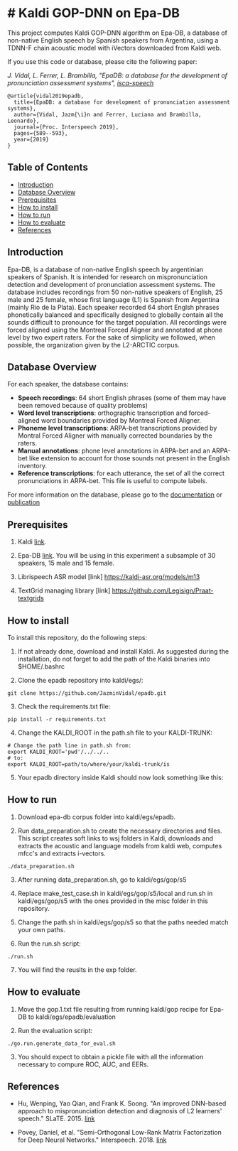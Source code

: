 # # Kaldi GOP-DNN on Epa-DB


This project computes Kaldi GOP-DNN algorithm on Epa-DB, a database of non-native English speech by Spanish speakers from Argentina, using a TDNN-F chain acoustic model with iVectors downloaded from Kaldi web.

If you use this code or database, please cite the following paper:

*J. Vidal, L. Ferrer, L. Brambilla, "EpaDB: a database for the development of pronunciation assessment systems", [isca-speech](https://www.isca-speech.org/archive/Interspeech_2019/abstracts/1839.html)*

```
@article{vidal2019epadb,
  title={EpaDB: a database for development of pronunciation assessment systems},
  author={Vidal, Jazm{\i}n and Ferrer, Luciana and Brambilla, Leonardo},
  journal={Proc. Interspeech 2019},
  pages={589--593},
  year={2019}
}
```


## Table of Contents
* [Introduction](#introduction)
* [Database Overview](#Database-overview)
* [Prerequisites](#prerequisites)
* [How to install](#how-to-install)
* [How to run](#how-to-run)
* [How to evaluate](#how-to-evaluate)
* [References](#references)


## Introduction
Epa-DB, is a database of non-native English speech by argentinian speakers of Spanish. It is intended for research on mispronunciation detection
and development of pronunciation assessment systems.
The database includes recordings from 50 non-native speakers of English, 25 male and 25 female, whose first language (L1) is Spanish from Argentina (mainly Rio de la Plata).
Each speaker recorded 64 short Englsh phrases phonetically balanced and specifically designed to globally contain all the sounds difficult to pronounce for the target population.
All recordings were forced aligned using the Montreal Forced Aligner and annotated at phone level by two expert raters.
For the sake of simplicity we followed, when possible, the organization given by the L2-ARCTIC corpus.

## Database Overview
For each speaker, the database contains:

* **Speech recordings**: 64 short English phrases (some of them may have been removed because of quality problems)
* **Word level transcriptions**: orthographic transcription and forced-aligned word boundaries provided by Montreal Forced Aligner.
* **Phoneme level transcriptions**: ARPA-bet transcriptions provided by Montral Forced Aligner with manually corrected boundaries by the raters.
* **Manual annotations**: phone level annotations in ARPA-bet and an ARPA-bet like extension to account for those sounds not present in the English inventory.
* **Reference transcriptions**: for each utterance, the set of all the correct pronunciations in ARPA-bet. This file is useful to compute labels.

For more information on the database, please go to the [documentation](https:) or [publication](https://www.isca-speech.org/archive/Interspeech_2019/abstracts/1839.html)

## Prerequisites
1. Kaldi [link](http://kaldi-asr.org/).

2. Epa-DB [link](https://drive.google.com/drive/folders/1STTt_mhXtjAHEboqpAmWECTa-DyvY_KJ?usp=sharing). You will be using in this experiment a subsample of 30 speakers, 15 male and 15 female.

3. Librispeech ASR model [link] https://kaldi-asr.org/models/m13

4. TextGrid managing library [link] https://github.com/Legisign/Praat-textgrids


## How to install
To install this repository, do the following steps:

1. If not already done, download and install Kaldi. As suggested during the installation, do not forget to add the path of the Kaldi binaries into $HOME/.bashrc

3. Clone the epadb repository into kaldi/egs/:
```
git clone https://github.com/JazminVidal/epadb.git
```

3. Check the requirements.txt file:
```
pip install -r requirements.txt
```

4. Change the KALDI_ROOT in the path.sh file to your KALDI-TRUNK:
```
# Change the path line in path.sh from:
export KALDI_ROOT='pwd'/../../..
# to:
export KALDI_ROOT=path/to/where/your/kaldi-trunk/is
```

5. Your epadb directory inside Kaldi should now look something like this:



## How to run

1. Download epa-db corpus folder into kaldi/egs/epadb.

2. Run data_preparation.sh to create the necessary directories and files. This script creates soft links to wsj folders in Kaldi, downloads and extracts the acoustic and language models from kaldi web, computes mfcc's and extracts i-vectors.  

```
./data_preparation.sh
```

3. After running data_preparation.sh, go to kaldi/egs/gop/s5

4. Replace make_test_case.sh in kaldi/egs/gop/s5/local and run.sh in kaldi/egs/gop/s5 with the ones provided in the misc folder in this repository. 

5. Change the path.sh in kaldi/egs/gop/s5 so that the paths needed match your own paths.

6. Run the run.sh script:

```
./run.sh
```

7. You will find the reuslts in the exp folder. 


## How to evaluate

1. Move the gop.1.txt file resulting from running kaldi/gop recipe for Epa-DB to kaldi/egs/epadb/evaluation 

2. Run the evaluation script:

```
./go.run.generate_data_for_eval.sh
```
3. You should expect to obtain a pickle file with all the information necessary to compure ROC, AUC, and EERs. 


## References

* Hu, Wenping, Yao Qian, and Frank K. Soong. "An improved DNN-based approach to mispronunciation detection and diagnosis of L2 learners' speech." SLaTE. 2015. [link](https://www.slate2015.org/files/submissions/Hu15-AID.pdf)

* Povey, Daniel, et al. "Semi-Orthogonal Low-Rank Matrix Factorization for Deep Neural Networks." Interspeech. 2018. [link](https://www.danielpovey.com/files/2018_interspeech_tdnnf.pdf)

